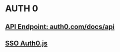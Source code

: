 # AUTH 0

## [API Endpoint: auth0.com/docs/api ](https://auth0.com/docs/api)

## [SSO Auth0.js](https://auth0.com/docs/libraries/auth0js#single-sign-on-with-embedded-authentication)
